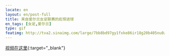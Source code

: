 ```yaml
---
locate: en
layout: en/post-full
title: 来自爱尔兰女足联赛的彪悍进球
en_tags: [女足,爱尔兰]
type: gif
featimg: http://tva2.sinaimg.com/large/7bb8bd97gy1fxke86ir18g20b405nu0z.gif
---
```


[视频在这里](http://v.youku.com/v_show/id_XNjI0NzI0ODEy.html){:target="_blank"}
